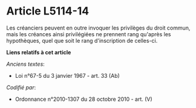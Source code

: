 # Article L5114-14

Les créanciers peuvent en outre invoquer les privilèges du droit commun, mais les créances ainsi privilégiées ne prennent
rang qu'après les hypothèques, quel que soit le rang d'inscription de celles-ci.

**Liens relatifs à cet article**

_Anciens textes_:

  - Loi n°67-5 du 3 janvier 1967 - art. 33 (Ab)

_Codifié par_:

  - Ordonnance n°2010-1307 du 28 octobre 2010 - art. (V)
